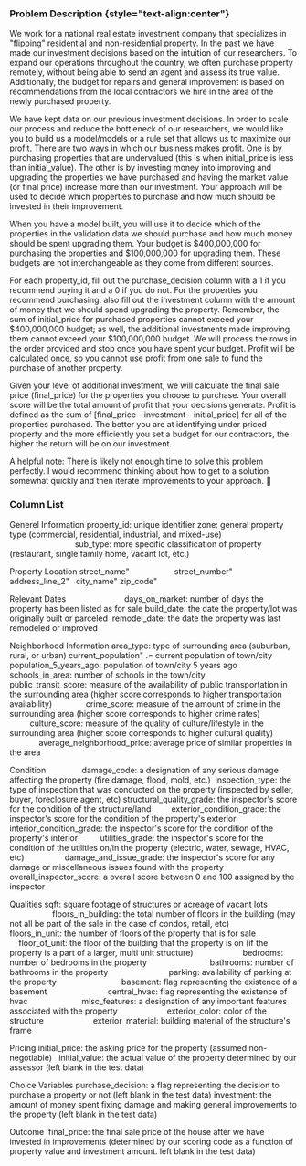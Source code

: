 
### Problem Description {style="text-align:center"}

We work for a national real estate investment company that specializes in "flipping" residential and non-residential property. In the past we have made our investment decisions based on the intuition of our researchers. To expand our operations throughout the country, we often purchase property remotely, without being able to send an agent and assess its true value. Additionally, the budget for repairs and general improvement is based on recommendations from the local contractors we hire in the area of the newly purchased property.

We have kept data on our previous investment decisions. In order to scale our process and reduce the bottleneck of our researchers, we would like you to build us a model/models or a rule set that allows us to maximize our profit. There are two ways in which our business makes profit. One is by purchasing properties that are undervalued (this is when initial_price is less than initial_value). The other is by investing money into improving and upgrading the properties we have purchased and having the market value (or final price) increase more than our investment. Your approach will be used to decide which properties to purchase and how much should be invested in their improvement.

When you have a model built, you will use it to decide which of the properties in the validation data we should purchase and how much money should be spent upgrading them. Your budget is $400,000,000 for purchasing the properties and $100,000,000 for upgrading them. These budgets are not interchangeable as they come from different sources.

For each property_id, fill out the purchase_decision column with a 1 if you recommend buying it and a 0 if you do not. For the properties you recommend purchasing, also fill out the investment column with the amount of money that we should spend upgrading the property. Remember, the sum of initial_price for purchased properties cannot exceed your $400,000,000 budget; as well, the additional investments made improving them cannot exceed your $100,000,000 budget. We will process the rows in the order provided and stop once you have spent your budget. Profit will be calculated once, so you cannot use profit from one sale to fund the purchase of another property.

Given your level of additional investment, we will calculate the final sale price (final_price) for the properties you choose to purchase. Your overall score will be the total amount of profit that your decisions generate. Profit is defined as the sum of [final_price - investment - initial_price] for all of the properties purchased. The better you are at identifying under priced property and the more efficiently you set a budget for our contractors, the higher the return will be on our investment.

A helpful note: There is likely not enough time to solve this problem perfectly. I would recommend thinking about how to get to a solution somewhat quickly and then iterate improvements to your approach.

### Column List

Generel Information
property_id: unique identifier
zone: general property type (commercial, residential, industrial, and mixed-use)  <br/>                             
sub_type: more specific classification of property (restaurant, single family home, vacant lot, etc.)  

Property Location
street_name"                   
street_number"                      
address_line_2"  
city_name"
zip_code"                           

Relevant Dates                         
days_on_market: number of days the property has been listed as for sale
build_date: the date the property/lot was originally built or parceled 
remodel_date: the date the property was last remodeled or improved

Neighborhood Information
area_type: type of surrounding area (suburban, rural, or urban)
current_population" .= current population of town/city 
population_5_years_ago: population of town/city 5 years ago                  
schools_in_area: number of schools in the town/city                    
public_transit_score: measure of the availability of public transportation in the surrounding area (higher score corresponds to higher transportation availability)              
crime_score: measure of the amount of crime in the surrounding area (higher score corresponds to higher crime rates)                        
culture_score: measure of the quality of culture/lifestyle in the surrounding area (higher score corresponds to higher cultural quality)                      
average_neighborhood_price: average price of similar properties in the area                          

Condition               
damage_code: a designation of any serious damage affecting the property (fire damage, flood, mold, etc.) 
inspection_type: the type of inspection that was conducted on the property (inspected by seller, buyer, foreclosure agent, etc)
structural_quality_grade: the inspector's score for the condition of the structure/land        
exterior_condition_grade: the inspector's score for the condition of the property's exterior        
interior_condition_grade: the inspector's score for the condition of the property's interior         
utilities_grade: the inspector's score for the condition of the utilities on/in the property (electric, water, sewage, HVAC, etc)                 
damage_and_issue_grade: the inspector's score for any damage or miscellaneous issues found with the property
overall_inspector_score: a overall score between 0 and 100 assigned by the inspector

Qualities
sqft: square footage of structures or acreage of vacant lots                                
floors_in_building: the total number of floors in the building (may not all be part of the sale in the case of condos, retail, etc)                
floors_in_unit: the number of floors of the property that is for sale                     
floor_of_unit: the floor of the building that the property is on (if the property is a part of a larger, multi unit structure)                     
bedrooms: number of bedrooms in the property                           
bathrooms: number of bathrooms in the property                          
parking: availability of parking at the property                            
basement: flag representing the existence of a basement                          
central_hvac: flag representing the existence of hvac                       
misc_features: a designation of any important features associated with the property                     
exterior_color: color of the structure                     
exterior_material: building material of the structure's frame 

Pricing
initial_price: the asking price for the property (assumed non-negotiable)  
initial_value: the actual value of the property determined by our assessor (left blank in the test data)

Choice Variables
purchase_decision: a flag representing the decision to purchase a property or not (left blank in the test data)
investment: the amount of money spent fixing damage and making general improvements to the property (left blank in the test data)

Outcome 
final_price: the final sale price of the house after we have invested in improvements (determined by our scoring code as a function of property value and investment amount. left blank in the test data)




